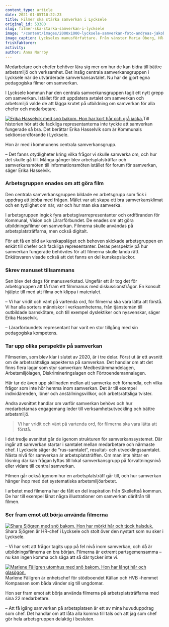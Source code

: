 ```yaml
---
content_type: article
date: 2021-01-05T10:22:23
title: Filmer ska stärka samverkan i Lycksele
original_id: 53380
slug: filmer-ska-starka-samverkan-i-lycksele
image: "/content/images/2000x1000-lycksele-samverkan-foto-andreas-jakobsson-3fabriken.jpg"
image_caption: Lyckseles manusförfattare. Från vänster Maria Öberg, HR-specialist, Charlie Persson, Vision, Helena Lindblom, HR-administratör, Camilla Persson, HR-specialist, Shara Sjögren, HR-chef, Erika Hasselvik, Kommunal och Lena Axelsson Westergren, Lärarförbundet.
friskfaktorer:
activity:
author: Anna Norrby
---
```


Medarbetare och chefer behöver lära sig mer om hur de kan bidra till bättre arbetsmiljö och verksamhet. Det insåg centrala samverkansgruppen i Lycksele när de utvärderade samverkansavtalet. Nu har de gjort egna pedagogiska filmer om samverkan.

I Lycksele kommun har den centrala samverkansgruppen tagit ett nytt grepp om samverkan. Istället för att uppdatera avtalet om samverkan och arbetsmiljö valde de att lägga krutet på utbildning om samverkan för alla chefer och medarbetare.

[![Erika Hasselvik med snö bakom. Hon har kort hår och grå jacka. ](https://www.suntarbetsliv.se/wp-content/uploads/2020/12/200x220-erika-hasselvik-foto-andreas-jakobsson-3dfabriken.jpg)](https://www.suntarbetsliv.se/wp-content/uploads/2020/12/200x220-erika-hasselvik-foto-andreas-jakobsson-3dfabriken.jpg)Till historien hör att de fackliga representanterna inte tyckte att samverkan fungerade så bra. Det berättar Erika Hasselvik som är Kommunals sektionsordförande i Lycksele.

Hon är med i kommunens centrala samverkansgrupp.

– Det fanns otydligheter kring vilka frågor vi skulle samverka om, och hur det skulle gå till. Många gånger blev arbetsplatsträffar och samverkansmöten till informationsmöten istället för forum för samverkan, säger Erika Hasselvik.

### Arbetsgruppen enades om att göra film

Den centrala samverkansgruppen bildade en arbetsgrupp som fick i uppdrag att jobba med frågan. Målet var att skapa ett bra samverkansklimat och en tydlighet om när, var och hur man ska samverka.

I arbetsgruppen ingick fyra arbetsgivarrepresentanter och ordföranden för Kommunal, Vision och Lärarförbundet. De enades om att göra utbildningsfilmer om samverkan. Filmerna skulle användas på arbetsplatsträffarna, men också digitalt.

För att få en bild av kunskapsläget och behoven skickade arbetsgruppen en enkät till chefer och fackliga representanter. Deras perspektiv på hur samverkan fungerade behövdes för att filmerna skulle landa rätt. Enkätsvaren visade också att det fanns en del kunskapsluckor.

### Skrev manuset tillsammans

Sen blev det dags för manusverkstad. Ungefär ett år tog det för arbetsgruppen att få fram ett filmmanus med diskussionsfrågor. En konsult hjälpte till med att filma och klippa i materialet.

– Vi har vridit och vänt på vartenda ord, för filmerna ska vara lätta att förstå. Vi har alla sorters människor i verksamheterna, från tjänstemän till outbildade barnskötare, och till exempel dyslektiker och nysvenskar, säger Erika Hasselvik.

– Lärarförbundets representant har varit en stor tillgång med sin pedagogiska kompetens.

### Tar upp olika perspektiv på samverkan

Filmserien, som blev klar i slutet av 2020, är i tre delar. Först ut är ett avsnitt om de arbetsrättsliga aspekterna på samverkan. Det handlar om att det finns flera lagar som styr samverkan: Medbestämmandelagen, Arbetsmiljölagen, Diskrimineringslagen och Förtroendemannalagen.

Här tar de även upp skillnaden mellan att samverka och förhandla, och vilka frågor som inte hör hemma inom samverkan. Det är till exempel individärenden, löner och anställningsvillkor, och arbetsrättsliga tvister.

Andra avsnittet handlar om varför samverkan behövs och hur medarbetarnas engagemang leder till verksamhetsutveckling och bättre arbetsmiljö.

> Vi har vridit och vänt på vartenda ord, för filmerna ska vara lätta att förstå.

I det tredje avsnittet går de igenom strukturen för samverkanssystemet. Där ingår att samverkan startar i samtalet mellan medarbetare och närmaste chef. I Lycksele säger de ”rus-samtalet”, resultat- och utvecklingssamtalet. Nästa nivå för samverkan är arbetsplatsträffen. Om man inte hittar en lösning där kan frågan lyftas till lokal samverkansgrupp på förvaltningsnivå eller vidare till central samverkan.

Filmen går också igenom hur en arbetsplatsträff går till, och hur samverkan hänger ihop med det systematiska arbetsmiljöarbetet.

I arbetet med filmerna har de fått en del inspiration från Skellefteå kommun. De har till exempel lånat några illustrationer om samverkan därifrån till filmen.

### Ser fram emot att börja använda filmerna

[![Shara Sjögren med snö bakom. Hon har mörkt hår och tjock halsduk.](https://www.suntarbetsliv.se/wp-content/uploads/2020/12/200x220-shara-sjogren-foto-andreas-jakobsson-3dfabriken.jpg)](https://www.suntarbetsliv.se/wp-content/uploads/2020/12/200x220-shara-sjogren-foto-andreas-jakobsson-3dfabriken.jpg)Shara Sjögren är HR-chef i Lycksele och stolt över den nystart som nu sker i Lycksele.

– Vi har sett att frågor tagits upp på fel nivå inom samverkan, och då är utbildningsfilmerna en bra början. Filmerna är extremt partsgemensamma – nu kan ingen komma och säga att så där tycker inte vi.

[![Marlene Fällgren utomhus med snö bakom. Hon har långt hår och glasögon. ](https://www.suntarbetsliv.se/wp-content/uploads/2020/12/200x220-marlene-fallgren-foto-andreas-jakobsson-3dfabriken.jpg)](https://www.suntarbetsliv.se/wp-content/uploads/2020/12/200x220-marlene-fallgren-foto-andreas-jakobsson-3dfabriken.jpg)Marlene Fällgren är enhetschef för stödboendet Källan och HVB -hemmet Kompassen som båda vänder sig till ungdomar.

Hon ser fram emot att börja använda filmerna på arbetsplatsträffarna med sina 22 medarbetare.

– Att få igång samverkan på arbetsplatsen är ett av mina huvuduppdrag som chef. Det handlar om att låta alla komma till tals och att jag som chef gör hela arbetsgruppen delaktig i besluten.
